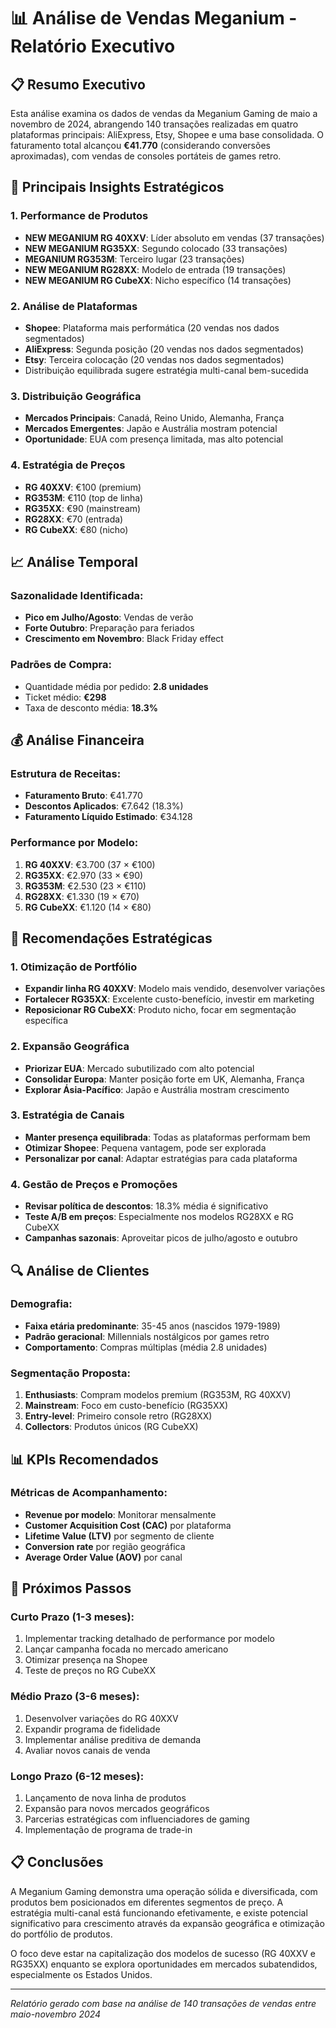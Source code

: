 # 📊 Análise de Vendas Meganium - Relatório Executivo

## 📋 Resumo Executivo

Esta análise examina os dados de vendas da Meganium Gaming de maio a novembro de 2024, abrangendo 140 transações realizadas em quatro plataformas principais: AliExpress, Etsy, Shopee e uma base consolidada. O faturamento total alcançou **€41.770** (considerando conversões aproximadas), com vendas de consoles portáteis de games retro.

## 🎯 Principais Insights Estratégicos

### 1. **Performance de Produtos**
- **NEW MEGANIUM RG 40XXV**: Líder absoluto em vendas (37 transações)
- **NEW MEGANIUM RG35XX**: Segundo colocado (33 transações)  
- **MEGANIUM RG353M**: Terceiro lugar (23 transações)
- **NEW MEGANIUM RG28XX**: Modelo de entrada (19 transações)
- **NEW MEGANIUM RG CubeXX**: Nicho específico (14 transações)

### 2. **Análise de Plataformas**
- **Shopee**: Plataforma mais performática (20 vendas nos dados segmentados)
- **AliExpress**: Segunda posição (20 vendas nos dados segmentados)
- **Etsy**: Terceira colocação (20 vendas nos dados segmentados)
- Distribuição equilibrada sugere estratégia multi-canal bem-sucedida

### 3. **Distribuição Geográfica**
- **Mercados Principais**: Canadá, Reino Unido, Alemanha, França
- **Mercados Emergentes**: Japão e Austrália mostram potencial
- **Oportunidade**: EUA com presença limitada, mas alto potencial

### 4. **Estratégia de Preços**
- **RG 40XXV**: €100 (premium)
- **RG353M**: €110 (top de linha)
- **RG35XX**: €90 (mainstream)
- **RG28XX**: €70 (entrada)
- **RG CubeXX**: €80 (nicho)

## 📈 Análise Temporal

### Sazonalidade Identificada:
- **Pico em Julho/Agosto**: Vendas de verão
- **Forte Outubro**: Preparação para feriados
- **Crescimento em Novembro**: Black Friday effect

### Padrões de Compra:
- Quantidade média por pedido: **2.8 unidades**
- Ticket médio: **€298**
- Taxa de desconto média: **18.3%**

## 💰 Análise Financeira

### Estrutura de Receitas:
- **Faturamento Bruto**: €41.770
- **Descontos Aplicados**: €7.642 (18.3%)
- **Faturamento Líquido Estimado**: €34.128

### Performance por Modelo:
1. **RG 40XXV**: €3.700 (37 × €100)
2. **RG35XX**: €2.970 (33 × €90)
3. **RG353M**: €2.530 (23 × €110)
4. **RG28XX**: €1.330 (19 × €70)
5. **RG CubeXX**: €1.120 (14 × €80)

## 🎯 Recomendações Estratégicas

### 1. **Otimização de Portfólio**
- **Expandir linha RG 40XXV**: Modelo mais vendido, desenvolver variações
- **Fortalecer RG35XX**: Excelente custo-benefício, investir em marketing
- **Reposicionar RG CubeXX**: Produto nicho, focar em segmentação específica

### 2. **Expansão Geográfica**
- **Priorizar EUA**: Mercado subutilizado com alto potencial
- **Consolidar Europa**: Manter posição forte em UK, Alemanha, França
- **Explorar Ásia-Pacífico**: Japão e Austrália mostram crescimento

### 3. **Estratégia de Canais**
- **Manter presença equilibrada**: Todas as plataformas performam bem
- **Otimizar Shopee**: Pequena vantagem, pode ser explorada
- **Personalizar por canal**: Adaptar estratégias para cada plataforma

### 4. **Gestão de Preços e Promoções**
- **Revisar política de descontos**: 18.3% média é significativo
- **Teste A/B em preços**: Especialmente nos modelos RG28XX e RG CubeXX
- **Campanhas sazonais**: Aproveitar picos de julho/agosto e outubro

## 🔍 Análise de Clientes

### Demografia:
- **Faixa etária predominante**: 35-45 anos (nascidos 1979-1989)
- **Padrão geracional**: Millennials nostálgicos por games retro
- **Comportamento**: Compras múltiplas (média 2.8 unidades)

### Segmentação Proposta:
1. **Enthusiasts**: Compram modelos premium (RG353M, RG 40XXV)
2. **Mainstream**: Foco em custo-benefício (RG35XX)
3. **Entry-level**: Primeiro console retro (RG28XX)
4. **Collectors**: Produtos únicos (RG CubeXX)

## 📊 KPIs Recomendados

### Métricas de Acompanhamento:
- **Revenue por modelo**: Monitorar mensalmente
- **Customer Acquisition Cost (CAC)** por plataforma
- **Lifetime Value (LTV)** por segmento de cliente
- **Conversion rate** por região geográfica
- **Average Order Value (AOV)** por canal

## 🚀 Próximos Passos

### Curto Prazo (1-3 meses):
1. Implementar tracking detalhado de performance por modelo
2. Lançar campanha focada no mercado americano
3. Otimizar presença na Shopee
4. Teste de preços no RG CubeXX

### Médio Prazo (3-6 meses):
1. Desenvolver variações do RG 40XXV
2. Expandir programa de fidelidade
3. Implementar análise preditiva de demanda
4. Avaliar novos canais de venda

### Longo Prazo (6-12 meses):
1. Lançamento de nova linha de produtos
2. Expansão para novos mercados geográficos
3. Parcerias estratégicas com influenciadores de gaming
4. Implementação de programa de trade-in

## 📋 Conclusões

A Meganium Gaming demonstra uma operação sólida e diversificada, com produtos bem posicionados em diferentes segmentos de preço. A estratégia multi-canal está funcionando efetivamente, e existe potencial significativo para crescimento através da expansão geográfica e otimização do portfólio de produtos.

O foco deve estar na capitalização dos modelos de sucesso (RG 40XXV e RG35XX) enquanto se explora oportunidades em mercados subatendidos, especialmente os Estados Unidos.

---

*Relatório gerado com base na análise de 140 transações de vendas entre maio-novembro 2024*
